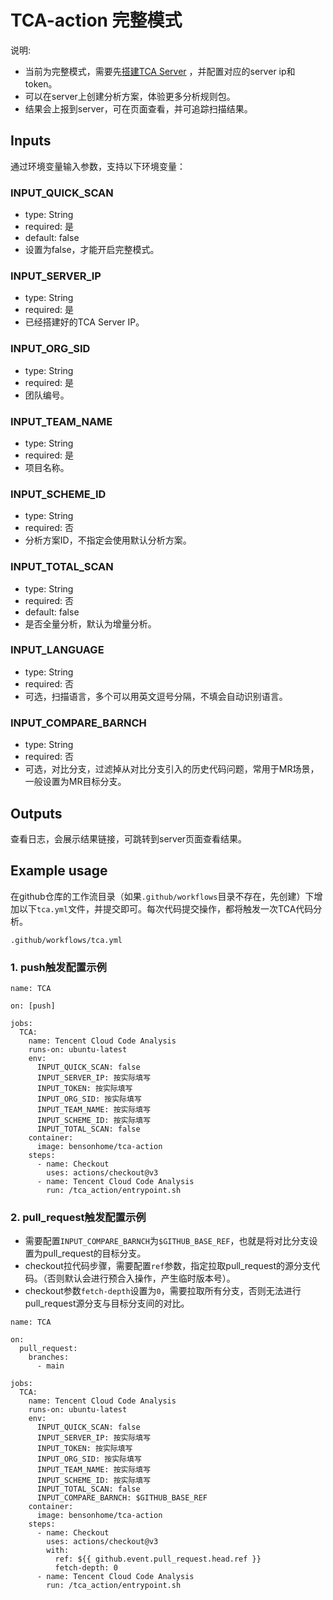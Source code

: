 # TCA-action 完整模式

说明:
- 当前为完整模式，需要先[搭建TCA Server](https://github.com/Tencent/CodeAnalysis) ，并配置对应的server ip和token。
- 可以在server上创建分析方案，体验更多分析规则包。
- 结果会上报到server，可在页面查看，并可追踪扫描结果。

## Inputs

通过环境变量输入参数，支持以下环境变量：

### INPUT_QUICK_SCAN
- type: String
- required: 是
- default: false
- 设置为false，才能开启完整模式。

### INPUT_SERVER_IP
- type: String
- required: 是
- 已经搭建好的TCA Server IP。

### INPUT_ORG_SID
- type: String
- required: 是
- 团队编号。

### INPUT_TEAM_NAME
- type: String
- required: 是
- 项目名称。

### INPUT_SCHEME_ID
- type: String
- required: 否
- 分析方案ID，不指定会使用默认分析方案。

### INPUT_TOTAL_SCAN
- type: String
- required: 否
- default: false
- 是否全量分析，默认为增量分析。

### INPUT_LANGUAGE
- type: String
- required: 否
- 可选，扫描语言，多个可以用英文逗号分隔，不填会自动识别语言。

### INPUT_COMPARE_BARNCH
- type: String
- required: 否
- 可选，对比分支，过滤掉从对比分支引入的历史代码问题，常用于MR场景，一般设置为MR目标分支。


## Outputs

查看日志，会展示结果链接，可跳转到server页面查看结果。


## Example usage
在github仓库的工作流目录（如果`.github/workflows`目录不存在，先创建）下增加以下`tca.yml`文件，并提交即可。每次代码提交操作，都将触发一次TCA代码分析。

`.github/workflows/tca.yml`

### 1. push触发配置示例
```
name: TCA

on: [push]

jobs:
  TCA:
    name: Tencent Cloud Code Analysis
    runs-on: ubuntu-latest
    env:
      INPUT_QUICK_SCAN: false
      INPUT_SERVER_IP: 按实际填写
      INPUT_TOKEN: 按实际填写
      INPUT_ORG_SID: 按实际填写
      INPUT_TEAM_NAME: 按实际填写
      INPUT_SCHEME_ID: 按实际填写
      INPUT_TOTAL_SCAN: false
    container:
      image: bensonhome/tca-action
    steps:
      - name: Checkout
        uses: actions/checkout@v3
      - name: Tencent Cloud Code Analysis
        run: /tca_action/entrypoint.sh
```

### 2. pull_request触发配置示例

- 需要配置`INPUT_COMPARE_BARNCH`为`$GITHUB_BASE_REF`，也就是将对比分支设置为pull_request的目标分支。
- checkout拉代码步骤，需要配置`ref`参数，指定拉取pull_request的源分支代码。（否则默认会进行预合入操作，产生临时版本号）。
- checkout参数`fetch-depth`设置为`0`，需要拉取所有分支，否则无法进行pull_request源分支与目标分支间的对比。

```
name: TCA

on:
  pull_request:
    branches:
      - main

jobs:
  TCA:
    name: Tencent Cloud Code Analysis
    runs-on: ubuntu-latest
    env:
      INPUT_QUICK_SCAN: false
      INPUT_SERVER_IP: 按实际填写
      INPUT_TOKEN: 按实际填写
      INPUT_ORG_SID: 按实际填写
      INPUT_TEAM_NAME: 按实际填写
      INPUT_SCHEME_ID: 按实际填写
      INPUT_TOTAL_SCAN: false
      INPUT_COMPARE_BARNCH: $GITHUB_BASE_REF
    container:
      image: bensonhome/tca-action
    steps:
      - name: Checkout
        uses: actions/checkout@v3
        with:
          ref: ${{ github.event.pull_request.head.ref }}
          fetch-depth: 0
      - name: Tencent Cloud Code Analysis
        run: /tca_action/entrypoint.sh
```